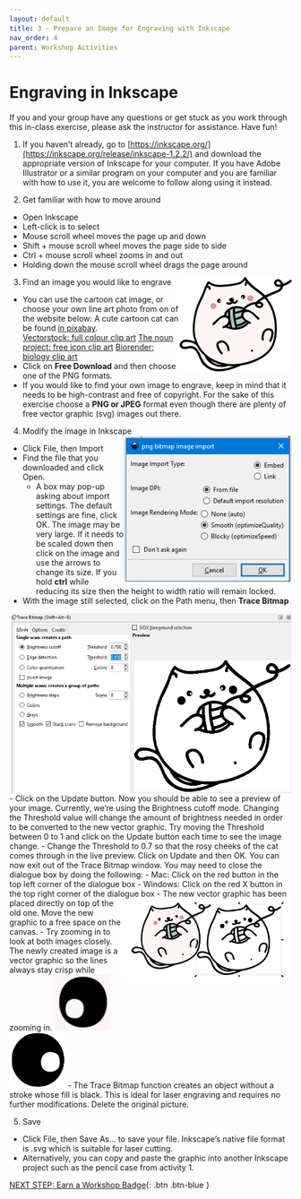 ```yaml
---
layout: default
title: 3 - Prepare an Image for Engraving with Inkscape
nav_order: 4
parent: Workshop Activities
---
```

# Engraving in Inkscape
If you and your group have any questions or get stuck as you work through this in-class exercise, please ask the instructor for assistance.  Have fun!

1. If you haven’t already, go to [https://inkscape.org/](https://inkscape.org/release/inkscape-1.2.2/) and download the appropriate version of Inkscape for your computer. If you have Adobe Illustrator or a similar program on your computer and you are familiar with how to use it, you are welcome to follow along using it instead. 

2. Get familiar with how to move around
 - Open Inkscape
 - Left-click is to select
 - Mouse scroll wheel moves the page up and down
 - Shift + mouse scroll wheel moves the page side to side
 - Ctrl + mouse scroll wheel zooms in and out
 - Holding down the mouse scroll wheel drags the page around

3. Find an image you would like to engrave <img src="images/act3/lasercat.png" style="width:200px; float:right;" alt="objects">
 - You can use the cartoon cat image, or choose your own line art photo from on of the website below:
A cute cartoon cat can be found [in pixabay](https://pixabay.com/illustrations/cat-cute-kitten-ball-wool-pet-4475583/).  
    [Vectorstock: full colour clip art](https://www.vectorstock.com/)
    [The noun project: free icon clip art](https://thenounproject.com/)
    [Biorender: biology clip art](https://biorender.com/)
 - Click on **Free Download** and then choose one of the PNG formats.
 - If you would like to find your own image to engrave, keep in mind that it needs to be high-contrast and free of copyright. For the sake of this exercise choose a **PNG or JPEG** format even though there are plenty of free vector graphic (svg) images out there. 

4. Modify the image in Inkscape 
   <img src="images/act3/act3-import settings.png" style="width:300px; float:right;" alt="objects">
 - Click File, then Import
 - Find the file that you downloaded and click Open.
    - A box may pop-up asking about import settings. The default settings are fine, click OK. 
The image may be very large. If it needs to be scaled down then click on the image and use the arrows to change its size. If you hold **ctrl** while reducing its size then the height to width ratio will remain locked. 
 - With the image still selected, click on the Path menu, then **Trace Bitmap**
 <img src="images/act3/act3-tracebitmap.png" style="width:500px; float:right;" alt="objects">
 - Click on the Update button. Now you should be able to see a preview of your image.
Currently, we’re using the Brightness cutoff mode. Changing the Threshold value will change the amount of brightness needed in order to be converted to the new vector graphic. Try moving the Threshold between 0 to 1 and click on the Update button each time to see the image change.
 - Change the Threshold to 0.7 so that the rosy cheeks of the cat comes through in the live preview. Click on Update and then OK. You can now exit out of the Trace Bitmap window. You may need to close the dialogue box by doing the following:
    - Mac: Click on the red button in the top left corner of the dialogue box 
    - Windows: Click on the red X button in the top right corner of the dialogue box 
   <img src="images/act3/act3-bitmap2.png" style="width:300px; float:right;" alt="objects"> 
 - The new vector graphic has been placed directly on top of the old one. Move the new graphic to a free space on the canvas.
 - Try zooming in to look at both images closely. The newly created image is a vector graphic so the lines always stay crisp while zooming in.
    <img src="images/act3/act3-eye1.png" style="width:100px; height:100px;" alt="objects"> 
    <img src="images/act3/act3-eye2.png" style="width:100px; height:100px;" alt="objects"> 
 - The Trace Bitmap function creates an object without a stroke whose fill is black. This is ideal for laser engraving and requires no further modifications. Delete the original picture. 

5. Save
 - Click File, then Save As… to save your file. Inkscape’s native file format is .svg which is suitable for laser cutting. 
 - Alternatively, you can copy and paste the graphic into another Inkscape project such as the pencil case from activity 1. 

[NEXT STEP: Earn a Workshop Badge](informal-credentials.html){: .btn .btn-blue }